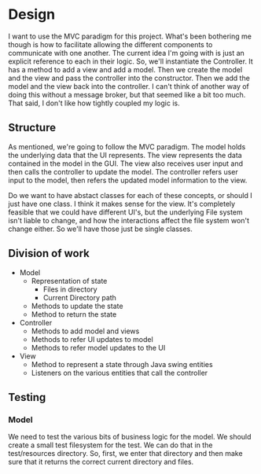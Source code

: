 # Design

I want to use the MVC paradigm for this project. What's been bothering me though is how to facilitate allowing the 
different components to communicate with one another. The current idea I'm going with is just an explicit reference
to each in their logic. So, we'll instantiate the Controller. It has a method to add a view and add a model. Then we
create the model and the view and pass the controller into the constructor. Then we add the model and the view back into
the controller. I can't think of another way of doing this without a message broker, but that seemed like a bit too much.
That said, I don't like how tightly coupled my logic is.

## Structure

As mentioned, we're going to follow the MVC paradigm. The model holds the underlying data that the UI represents. The view
represents the data contained in the model in the GUI. The view also receives user input and then calls the controller
to update the model. The controller refers user input to the model, then refers the updated model information to the view.

Do we want to have abstact classes for each of these concepts, or should I just have one class. I think it makes sense 
for the view. It's completely feasible that we could have different UI's, but the underlying File system isn't liable
to change, and how the interactions affect the file system won't change either. So we'll have those just be single classes.

## Division of work

* Model
  * Representation of state
    * Files in directory
    * Current Directory path
  * Methods to update the state
  * Method to return the state
* Controller
  * Methods to add model and views
  * Methods to refer UI updates to model
  * Methods to refer model updates to the UI
* View
  * Method to represent a state through Java swing entities
  * Listeners on the various entities that call the controller

## Testing

### Model

We need to test the various bits of business logic for the model. We should create a small test filesystem for the test.
We can do that in the test/resources directory. So, first, we enter that directory and then make sure that it returns the
correct current directory and files.